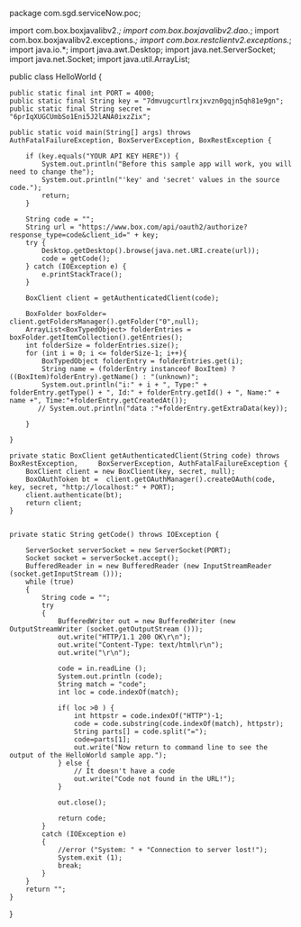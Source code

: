package com.sgd.serviceNow.poc;

import com.box.boxjavalibv2.*;
import com.box.boxjavalibv2.dao.*;
import com.box.boxjavalibv2.exceptions.*;
import com.box.restclientv2.exceptions.*;
import java.io.*;
import java.awt.Desktop;
import java.net.ServerSocket;
import java.net.Socket;
import java.util.ArrayList;

public class HelloWorld {

    public static final int PORT = 4000;
    public static final String key = "7dmvugcurtlrxjxvzn0gqjn5qh81e9gn";
    public static final String secret = "6prIqXUGCUmbSo1Eni5J2lANA0ixzZix";

    public static void main(String[] args) throws AuthFatalFailureException, BoxServerException, BoxRestException {

        if (key.equals("YOUR API KEY HERE")) {
            System.out.println("Before this sample app will work, you will need to change the");
            System.out.println("'key' and 'secret' values in the source code.");
            return;
        }

        String code = "";
        String url = "https://www.box.com/api/oauth2/authorize?response_type=code&client_id=" + key;
        try {
            Desktop.getDesktop().browse(java.net.URI.create(url));
            code = getCode();
        } catch (IOException e) {
            e.printStackTrace();
        }

        BoxClient client = getAuthenticatedClient(code);

        BoxFolder boxFolder= client.getFoldersManager().getFolder("0",null);
        ArrayList<BoxTypedObject> folderEntries = boxFolder.getItemCollection().getEntries();
        int folderSize = folderEntries.size();
        for (int i = 0; i <= folderSize-1; i++){
            BoxTypedObject folderEntry = folderEntries.get(i);
            String name = (folderEntry instanceof BoxItem) ? ((BoxItem)folderEntry).getName() : "(unknown)";
            System.out.println("i:" + i + ", Type:" + folderEntry.getType() + ", Id:" + folderEntry.getId() + ", Name:" + name +", Time:"+folderEntry.getCreatedAt());
           // System.out.println("data :"+folderEntry.getExtraData(key));
           
        }
       
    }

    private static BoxClient getAuthenticatedClient(String code) throws BoxRestException,     BoxServerException, AuthFatalFailureException {
        BoxClient client = new BoxClient(key, secret, null);
        BoxOAuthToken bt =  client.getOAuthManager().createOAuth(code, key, secret, "http://localhost:" + PORT);
        client.authenticate(bt);
        return client;
    }


    private static String getCode() throws IOException {

        ServerSocket serverSocket = new ServerSocket(PORT);
        Socket socket = serverSocket.accept();
        BufferedReader in = new BufferedReader (new InputStreamReader (socket.getInputStream ()));
        while (true)
        {
            String code = "";
            try
            {
                BufferedWriter out = new BufferedWriter (new OutputStreamWriter (socket.getOutputStream ()));
                out.write("HTTP/1.1 200 OK\r\n");
                out.write("Content-Type: text/html\r\n");
                out.write("\r\n");

                code = in.readLine ();
                System.out.println (code);
                String match = "code";
                int loc = code.indexOf(match);

                if( loc >0 ) {
                    int httpstr = code.indexOf("HTTP")-1;
                    code = code.substring(code.indexOf(match), httpstr);
                    String parts[] = code.split("=");
                    code=parts[1];
                    out.write("Now return to command line to see the output of the HelloWorld sample app.");
                } else {
                    // It doesn't have a code
                    out.write("Code not found in the URL!");
                }

                out.close();

                return code;
            }
            catch (IOException e)
            {
                //error ("System: " + "Connection to server lost!");
                System.exit (1);
                break;
            }
        }
        return "";
    }

}
